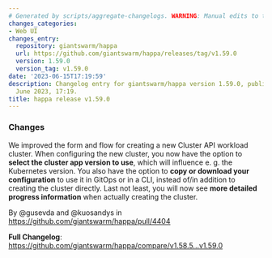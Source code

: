 ```yaml
---
# Generated by scripts/aggregate-changelogs. WARNING: Manual edits to this files will be overwritten.
changes_categories:
- Web UI
changes_entry:
  repository: giantswarm/happa
  url: https://github.com/giantswarm/happa/releases/tag/v1.59.0
  version: 1.59.0
  version_tag: v1.59.0
date: '2023-06-15T17:19:59'
description: Changelog entry for giantswarm/happa version 1.59.0, published on 15
  June 2023, 17:19.
title: happa release v1.59.0
---
```


### Changes

We improved the form and flow for creating a new Cluster API workload cluster. When configuring the new cluster, you now have the option to **select the cluster app version to use**, which will influence e. g. the Kubernetes version. You also have the option to **copy or download your configuration** to use it in GitOps or in a CLI, instead of/in addition to creating the cluster directly. Last not least, you will now see **more detailed progress information** when actually creating the cluster.

By @gusevda and @kuosandys in https://github.com/giantswarm/happa/pull/4404

**Full Changelog**: https://github.com/giantswarm/happa/compare/v1.58.5...v1.59.0
